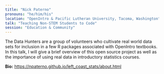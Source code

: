 ```yaml
---
title: "Nick Paterno"
pronouns: "he/him/his"
location: "OpenIntro & Pacific Lutheran University, Tacoma, Washington"
talk: "Teaching Non-STEM Students to Code"
session: "Education & Community"
---
```


The Data Hunters are a group of volunteers who cultivate real world data sets for inclusion in a few R packages associated with OpenIntro textbooks. In this talk, I will give a brief overview of this open source project as well as the importance of using real data in introductory statistics courses.

__Bio:__ https://npaterno.github.io/left_coast_stats/about.html